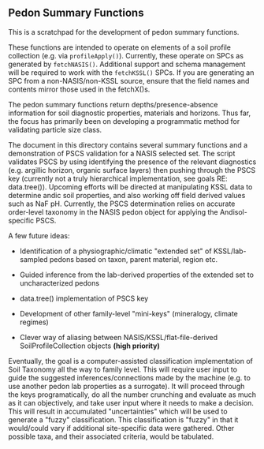 ## Pedon Summary Functions

This is a scratchpad for the development of pedon summary functions. 

These functions are intended to operate on elements of a soil profile collection (e.g. via `profileApply()`). Currently, these operate on SPCs as generated by `fetchNASIS()`. Additional support and schema management will be required to work with the `fetchKSSL()` SPCs. If you are generating an SPC from a non-NASIS/non-KSSL source, ensure that the field names and contents mirror those used in the fetchX()s.

The pedon summary functions return depths/presence-absence information for soil diagnostic properties, materials and horizons. Thus far, the focus has primarily been on developing a programmatic method for validating particle size class.

The document in this directory contains several summary functions and a demonstration of PSCS validation for a NASIS selected set. The script validates PSCS by using identifying the presence of the relevant diagnostics (e.g. argillic horizon, organic surface layers) then pushing through the PSCS key (currently not a truly hierarchical implementation, see goals RE: data.tree()). Upcoming efforts will be directed at manipulating KSSL data to determine andic soil properties, and also working off field derived values such as NaF pH. Currently, the PSCS determination relies on accurate order-level taxonomy in the NASIS pedon object for applying the Andisol-specific PSCS. 

A few future ideas:

  * Identification of a physiographic/climatic "extended set" of KSSL/lab-sampled pedons based on taxon, parent material, region etc. 
  
  * Guided inference from the lab-derived properties of the extended set to uncharacterized pedons
  
  * data.tree() implementation of PSCS key
  
  * Development of other family-level "mini-keys" (mineralogy, climate regimes)
  
  * Clever way of aliasing between NASIS/KSSL/flat-file-derived SoilProfileCollection objects **(high priority)**

Eventually, the goal is a computer-assisted classification implementation of Soil Taxonomy all the way to family level. This will require user input to guide the suggested inferences/connections made by the machine (e.g. to use another pedon lab properties as a surrogate). It will proceed through the keys programatically, do all the number crunching and evaluate as much as it can objectively, and take user input where it needs to make a decision. This will result in accumulated "uncertainties" which will be used to generate a "fuzzy" classification. This classification is "fuzzy" in that it would/could vary if additional site-specific data were gathered. Other possible taxa, and their associated criteria, would be tabulated.

